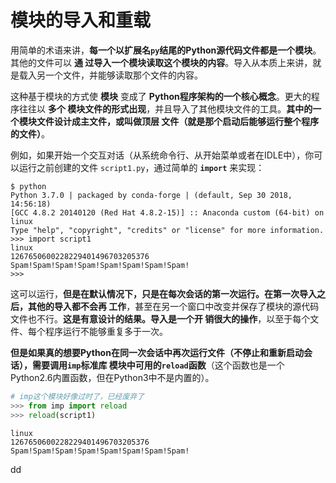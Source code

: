 模块的导入和重载
================================================================================
用简单的术语来讲，**每一个以扩展名`py`结尾的Python源代码文件都是一个模块**。其他的文件可以 **通
过导入一个模块读取这个模块的内容**。导入从本质上来讲，就是载入另一个文件，并能够读取那个文件的内容。

这种基于模块的方式使 **模块** 变成了 **Python程序架构的一个核心概念**。更大的程序往往以 **多个
模块文件的形式出现**，并且导入了其他模块文件的工具。**其中的一个模块文件设计成主文件，或叫做顶层
文件（就是那个启动后能够运行整个程序的文件）**。

例如，如果开始一个交互对话（从系统命令行、从开始菜单或者在IDLE中），你可以运行之前创建的文件
`script1.py`，通过简单的 **`import`** 来实现：
```shell
$ python
Python 3.7.0 | packaged by conda-forge | (default, Sep 30 2018, 14:56:18)
[GCC 4.8.2 20140120 (Red Hat 4.8.2-15)] :: Anaconda custom (64-bit) on linux
Type "help", "copyright", "credits" or "license" for more information.
>>> import script1
linux
1267650600228229401496703205376
Spam!Spam!Spam!Spam!Spam!Spam!Spam!Spam!
>>>
```
这可以运行，**但是在默认情况下，只是在每次会话的第一次运行。在第一次导入之后，其他的导入都不会再
工作**，甚至在另一个窗口中改变并保存了模块的源代码文件也不行。**这是有意设计的结果。导入是一个开
销很大的操作**，以至于每个文件、每个程序运行不能够重复多于一次。

**但是如果真的想要Python在同一次会话中再次运行文件（不停止和重新启动会话），需要调用`imp`标准库
模块中可用的`reload`函数**（这个函数也是一个Python2.6内置函数，但在Python3中不是内置的）。
```python
# imp这个模块好像过时了，已经废弃了
>>> from imp import reload
>>> reload(script1)
```
```
linux
1267650600228229401496703205376
Spam!Spam!Spam!Spam!Spam!Spam!Spam!Spam!
```


































dd
